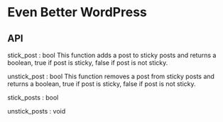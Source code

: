 # Even Better WordPress

## API
stick_post : bool
This function adds a post to sticky posts and returns a boolean, true if post is sticky, false if post is not sticky.

unstick_post : bool
This function removes a post from sticky posts and returns a boolean, true if post is sticky, false if post is not sticky.

stick_posts : bool

unstick_posts : void
